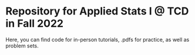 # Repository for Applied Stats I @ TCD in Fall 2022

Here, you can find code for in-person tutorials, .pdfs for practice, as well as problem sets.
